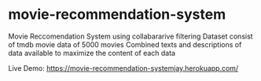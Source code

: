 # movie-recommendation-system
Movie Reccomendation System using collabararive filtering 
Dataset consist of tmdb movie data of 5000 movies 
Combined texts and descriptions of data available to maximize the content of each data 

Live Demo: https://movie-recommendation-systemjay.herokuapp.com/ 
